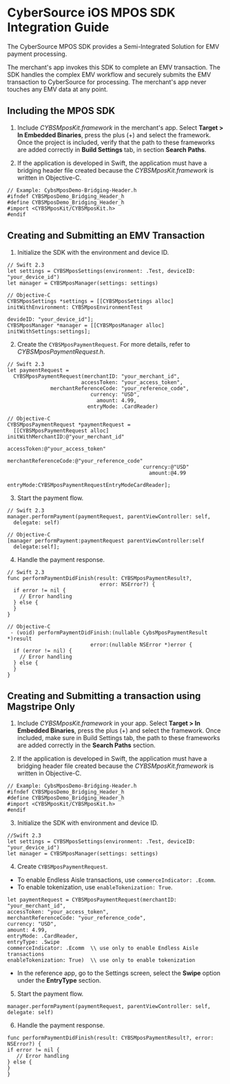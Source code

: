 # CyberSource iOS MPOS SDK Integration Guide
The CyberSource MPOS SDK provides a Semi-Integrated Solution for EMV payment
processing.

The merchant's app invokes this SDK to complete an EMV transaction. The SDK
handles the complex EMV workflow and securely submits the EMV transaction to
CyberSource for processing. The merchant's app never touches any EMV data at any
point.

## Including the MPOS SDK

1. Include *CYBSMposKit.framework* in the merchant's app. Select **Target > In Embedded Binaries**, press the plus (+) and select the framework. Once the project is included, verify that the path to these frameworks are added correctly in **Build Settings** tab, in section **Search Paths**. 

2. If the application is developed in Swift, the application must
have a bridging header file created because the _CYBSMposKit.framework_ is written
in Objective-C.

```
// Example: CybsMposDemo-Bridging-Header.h
#ifndef CYBSMposDemo_Bridging_Header_h
#define CYBSMposDemo_Bridging_Header_h
#import <CYBSMposKit/CYBSMposKit.h>
#endif
```

## Creating and Submitting an EMV Transaction

1. Initialize the SDK with the environment and device ID.

```
// Swift 2.3
let settings = CYBSMposSettings(environment: .Test, deviceID: "your_device_id")
let manager = CYBSMposManager(settings: settings)
```
```
// Objective-C
CYBSMposSettings *settings = [[CYBSMposSettings alloc] initWithEnvironment: CYBSMposEnvironmentTest
                                                                  devideID: "your_device_id"];
CYBSMposManager *manager = [[CYBSMposManager alloc] initWithSettings:settings];
```

2. Create the `CYBSMposPaymentRequest`. For more details, refer to _CYBSMposPaymentRequest.h_.

```
// Swift 2.3
let paymentRequest =
  CYBSMposPaymentRequest(merchantID: "your_merchant_id",
                        accessToken: "your_access_token",
              merchantReferenceCode: "your_reference_code",
                           currency: "USD",
                             amount: 4.99,
                          entryMode: .CardReader)
```
```
// Objective-C
CYBSMposPaymentRequest *paymentRequest =
  [[CYBSMposPaymentRequest alloc] initWithMerchantID:@"your_merchant_id"
                                         accessToken:@"your_access_token"
                               merchantReferenceCode:@"your_reference_code"
                                            currency:@"USD"
                                              amount:@4.99
                                           entryMode:CYBSMposPaymentRequestEntryModeCardReader];
```
3. Start the payment flow.

```
// Swift 2.3
manager.performPayment(paymentRequest, parentViewController: self,
  delegate: self)
```
```
// Objective-C
[manager performPayment:paymentRequest parentViewController:self
  delegate:self];
```

4. Handle the payment response.

```
// Swift 2.3
func performPaymentDidFinish(result: CYBSMposPaymentResult?,
                              error: NSError?) {
  if error != nil {
    // Error handling
  } else {
  }
}
```
```
// Objective-C
 - (void) performPaymentDidFinish:(nullable CybsMposPaymentResult *)result
                           error:(nullable NSError *)error {
  if (error != nil) {
    // Error handling
  } else {
  }
}
```

## Creating and Submitting a transaction using Magstripe Only

1.	Include _CYBSMposKit.framework_ in your app. Select **Target > In Embedded Binaries**, press the plus (+) and select the framework. Once included, make sure in Build Settings tab, the path to these frameworks are added correctly in the **Search Paths** section.

2.	If the application is developed in Swift, the application must have a bridging header file created because the _CYBSMposKit.framework_ is written in Objective-C.

```
// Example: CybsMposDemo-Bridging-Header.h
#ifndef CYBSMposDemo_Bridging_Header_h
#define CYBSMposDemo_Bridging_Header_h
#import <CYBSMposKit/CYBSMposKit.h>
#endif
```

3.	Initialize the SDK with environment and device ID.

```
//Swift 2.3
let settings = CYBSMposSettings(environment: .Test, deviceID: "your_device_id")
let manager = CYBSMposManager(settings: settings)
```

4.	Create `CYBSMposPaymentRequest`. 

* To enable Endless Aisle transactions, use `commerceIndicator: .Ecomm`. 
* To enable tokenization, use `enableTokenization: True`.

```
let paymentRequest = CYBSMposPaymentRequest(merchantID: "your_merchant_id",
accessToken: "your_access_token",
merchantReferenceCode: "your_reference_code", 
currency: "USD",
amount: 4.99,
entryMode: .CardReader, 
entryType: .Swipe
commerceIndicator: .Ecomm  \\ use only to enable Endless Aisle transactions
enableTokenization: True)  \\ use only to enable tokenization
```

* In the reference app, go to the Settings screen, select the **Swipe** option under the **EntryType** section.

5.	Start the payment flow.

```
manager.performPayment(paymentRequest, parentViewController: self, delegate: self)
```
6.	Handle the payment response.

```
func performPaymentDidFinish(result: CYBSMposPaymentResult?, error: NSError?) {
if error != nil {
   // Error handling
} else {
}
}
```

